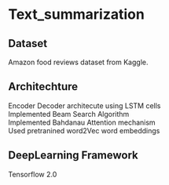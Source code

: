 # Text_summarization

## Dataset
Amazon food reviews dataset from Kaggle.

## Architechture
Encoder Decoder architecute using LSTM cells<br />
Implemented Beam Search Algorithm<br />
Implemented Bahdanau Attention mechanism<br />
Used pretranined word2Vec word embeddings<br />

## DeepLearning Framework
Tensorflow 2.0




